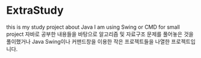 # ExtraStudy
this is my study project about Java
I am using Swing or CMD for small project
자바로 공부한 내용들을 바탕으로 알고리즘 및 자료구조 문제를 풀어놓은 것을 풀이했거나
Java Swing이나 커맨드창을 이용한 작은 프로젝트들을 나열한 프로젝트입니다.
